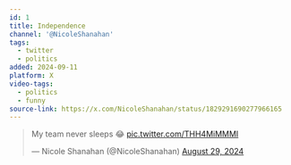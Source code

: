 ```yaml
---
id: 1
title: Independence
channel: '@NicoleShanahan'
tags:
  - twitter
  - politics
added: 2024-09-11
platform: X
video-tags:
  - politics
  - funny
source-link: https://x.com/NicoleShanahan/status/1829291690277966165
---
```


<blockquote class="twitter-tweet" data-media-max-width="560"><p lang="en" dir="ltr">My team never sleeps 😂 <a href="https://t.co/THH4MiMMMI">pic.twitter.com/THH4MiMMMI</a></p>&mdash; Nicole Shanahan (@NicoleShanahan) <a href="https://twitter.com/NicoleShanahan/status/1829291690277966165?ref_src=twsrc%5Etfw">August 29, 2024</a></blockquote> <script async src="https://platform.twitter.com/widgets.js" charset="utf-8"></script>
